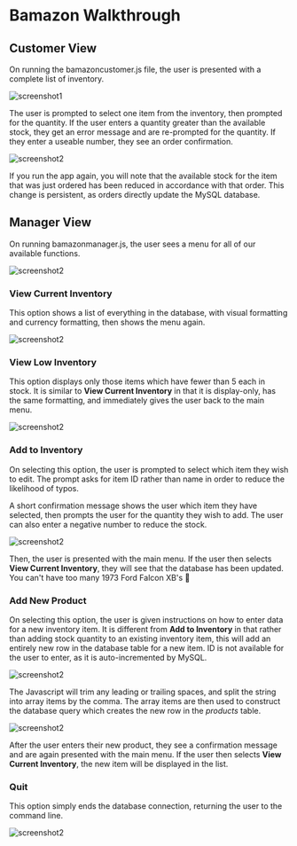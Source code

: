 # Bamazon Walkthrough

## Customer View

On running the bamazoncustomer.js file, the user is presented with a complete list of inventory.

![screenshot1](/screenshots/customerview-01-purchase.PNG)

The user is prompted to select one item from the inventory, then prompted for the quantity.  If the user enters a quantity greater than the available stock, they get an error message and are re-prompted for the quantity.  If they enter a useable number, they see an order confirmation.

![screenshot2](/screenshots/customerview-02-stockchange.PNG)

If you run the app again, you will note that the available stock for the item that was just ordered has been reduced in accordance with that order. This change is persistent, as orders directly update the MySQL database.

## Manager View

On running bamazonmanager.js, the user sees a menu for all of our available functions.

![screenshot2](/screenshots/managerview-01-menu.PNG)

### View Current Inventory

This option shows a list of everything in the database, with visual formatting and currency formatting, then shows the menu again.

![screenshot2](/screenshots/managerview-02-inventoryview.PNG)

### View Low Inventory

This option displays only those items which have fewer than 5 each in stock.  It is similar to **View Current Inventory** in that it is display-only, has the same formatting, and immediately gives the user back to the main menu.

![screenshot2](/screenshots/managerview-03-lowinventoryview.PNG)

### Add to Inventory

On selecting this option, the user is prompted to select which item they wish to edit.  The prompt asks for item ID rather than name in order to reduce the likelihood of typos.

A short confirmation message shows the user which item they have selected, then prompts the user for the quantity they wish to add.  The user can also enter a negative number to reduce the stock.

![screenshot2](/screenshots/managerview-04-addinventory.PNG)

Then, the user is presented with the main menu.  If the user then selects **View Current Inventory**, they will see that the database has been updated. You can't have too many 1973 Ford Falcon XB's :police_car:

### Add New Product

On selecting this option, the user is given instructions on how to enter data for a new inventory item.  It is different from **Add to Inventory** in that rather than adding stock quantity to an existing inventory item, this will add an entirely new row in the database table for a new item.  ID is not available for the user to enter, as it is auto-incremented by MySQL. 

![screenshot2](/screenshots/managerview-05-addnew.PNG)

The Javascript will trim any leading or trailing spaces, and split the string into array items by the comma. The array items are then used to construct the database query which creates the new row in the *products* table.

![screenshot2](/screenshots/managerview-06-addnewdone.PNG)

After the user enters their new product, they see a confirmation message and are again presented with the main menu.  If the user then selects **View Current Inventory**, the new item will be displayed in the list.

### Quit

This option simply ends the database connection, returning the user to the command line.

![screenshot2](/screenshots/managerview-07-quit.PNG)
